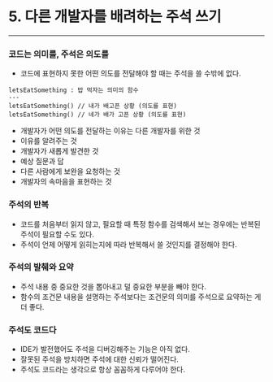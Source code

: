 # 5. 다른 개발자를 배려하는 주석 쓰기

---

### 코드는 의미를, 주석은 의도를

- 코드에 표현하지 못한 어떤 의도를 전달해야 할 때는 주석을 쓸 수밖에 없다.

```
letsEatSomething : 밥 먹자는 의미의 함수
--- 
letsEatSomething() // 내가 배고픈 상황 (의도를 표현) 
letsEatSomething() // 네가 배가 고픈 상황 (의도를 표현)
```

- 개발자가 어떤 의도를 전달하는 이유는 다른 개발자를 위한 것
- 이유를 알려주는 것
- 개발자가 새롭게 발견한 것
- 예상 질문과 답
- 다른 사람에게 보완을 요청하는 것
- 개발자의 속마음을 표현하는 것

### 주석의 반복

- 코드를 처음부터 읽지 않고, 필요할 때 특정 함수를 검색해서 보는 경우에는 반복된 주석이 필요할 수도 있다.
- 주석이 언제 어떻게 읽히는지에 따라 반복해서 쓸 것인지를 결정해야 한다.

### 주석의 발췌와 요약

- 주석 내용 중 중요한 것을 뽑아내고 덜 중요한 부분을 빼야 한다.
- 함수의 조건문 내용을 설명하는 주석보다는 조건문의 의미를 주석으로 요약하는 게 더 좋다.

### 주석도 코드다

- IDE가 발전했어도 주석을 디버깅해주는 기능은 아직 없다.
- 잘못된 주석을 방치하면 주석에 대한 신뢰가 떨어진다.
- 주석도 코드라는 생각으로 항상 꼼꼼하게 다루어야 한다.